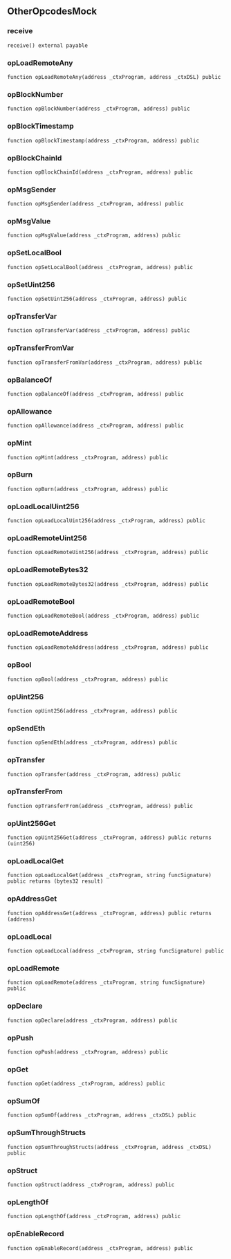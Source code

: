 ## OtherOpcodesMock

### receive

```solidity
receive() external payable
```

### opLoadRemoteAny

```solidity
function opLoadRemoteAny(address _ctxProgram, address _ctxDSL) public
```

### opBlockNumber

```solidity
function opBlockNumber(address _ctxProgram, address) public
```

### opBlockTimestamp

```solidity
function opBlockTimestamp(address _ctxProgram, address) public
```

### opBlockChainId

```solidity
function opBlockChainId(address _ctxProgram, address) public
```

### opMsgSender

```solidity
function opMsgSender(address _ctxProgram, address) public
```

### opMsgValue

```solidity
function opMsgValue(address _ctxProgram, address) public
```

### opSetLocalBool

```solidity
function opSetLocalBool(address _ctxProgram, address) public
```

### opSetUint256

```solidity
function opSetUint256(address _ctxProgram, address) public
```

### opTransferVar

```solidity
function opTransferVar(address _ctxProgram, address) public
```

### opTransferFromVar

```solidity
function opTransferFromVar(address _ctxProgram, address) public
```

### opBalanceOf

```solidity
function opBalanceOf(address _ctxProgram, address) public
```

### opAllowance

```solidity
function opAllowance(address _ctxProgram, address) public
```

### opMint

```solidity
function opMint(address _ctxProgram, address) public
```

### opBurn

```solidity
function opBurn(address _ctxProgram, address) public
```

### opLoadLocalUint256

```solidity
function opLoadLocalUint256(address _ctxProgram, address) public
```

### opLoadRemoteUint256

```solidity
function opLoadRemoteUint256(address _ctxProgram, address) public
```

### opLoadRemoteBytes32

```solidity
function opLoadRemoteBytes32(address _ctxProgram, address) public
```

### opLoadRemoteBool

```solidity
function opLoadRemoteBool(address _ctxProgram, address) public
```

### opLoadRemoteAddress

```solidity
function opLoadRemoteAddress(address _ctxProgram, address) public
```

### opBool

```solidity
function opBool(address _ctxProgram, address) public
```

### opUint256

```solidity
function opUint256(address _ctxProgram, address) public
```

### opSendEth

```solidity
function opSendEth(address _ctxProgram, address) public
```

### opTransfer

```solidity
function opTransfer(address _ctxProgram, address) public
```

### opTransferFrom

```solidity
function opTransferFrom(address _ctxProgram, address) public
```

### opUint256Get

```solidity
function opUint256Get(address _ctxProgram, address) public returns (uint256)
```

### opLoadLocalGet

```solidity
function opLoadLocalGet(address _ctxProgram, string funcSignature) public returns (bytes32 result)
```

### opAddressGet

```solidity
function opAddressGet(address _ctxProgram, address) public returns (address)
```

### opLoadLocal

```solidity
function opLoadLocal(address _ctxProgram, string funcSignature) public
```

### opLoadRemote

```solidity
function opLoadRemote(address _ctxProgram, string funcSignature) public
```

### opDeclare

```solidity
function opDeclare(address _ctxProgram, address) public
```

### opPush

```solidity
function opPush(address _ctxProgram, address) public
```

### opGet

```solidity
function opGet(address _ctxProgram, address) public
```

### opSumOf

```solidity
function opSumOf(address _ctxProgram, address _ctxDSL) public
```

### opSumThroughStructs

```solidity
function opSumThroughStructs(address _ctxProgram, address _ctxDSL) public
```

### opStruct

```solidity
function opStruct(address _ctxProgram, address) public
```

### opLengthOf

```solidity
function opLengthOf(address _ctxProgram, address) public
```

### opEnableRecord

```solidity
function opEnableRecord(address _ctxProgram, address) public
```


